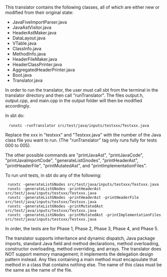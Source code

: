 This translator contains the following classes, all of which are either new or modified from their original state:
* JavaFiveImportParser.java 
* JavaAstVisitor.java
* HeaderAstMaker.java 
* DataLayout.java
* VTable.java
* ClassInfo.java
* MethodInfo.java 
* HeaderFileMaker.java 
* HeaderClassPrinter.java 
* AggregatedHeaderPrinter.java 
* Boot.java
* Translator.java

In order to run the translator, the user must call sbt from the terminal in the translator directory and then call "runTranslator". The files output.h, output.cpp, and main.cpp in the output folder will then be modified accordingly.

In sbt do:
  
  &nbsp;&nbsp;&nbsp;`runxtc -runTranslator src/test/java/inputs/testxxx/Testxxx.java`
  
Replace the xxx in "testxxx" and "Testxxx.java" with the number of the Java class file you want to run. (The "runTranslator" tag only runs fully for tests 000 to 005).

The other possible commands are "printJavaAst", "printJavaCode", "printJavaImportCode", "generateListGnodes", "printHeaderAst", "printHeaderFile", "printMutatedAst", and "printImplementationFiles".

To run unit tests, in sbt do any of the following:

```
 runxtc -generateListGNodes src/test/java/inputs/testxxx/Testxxx.java
 runxtc -generateListGNodes -printHeaderAst src/test/java/inputs/testxxx/Testxxx.java
 runxtc -generateListGNodes -printHeaderAst -printHeaderFile src/test/java/inputs/testxxx/Testxxx.java
 runxtc -generateListGNodes -printMutatedAst src/test/java/inputs/testxxx/Testxxx.java
 runxtc -generateListGNodes -printMutatedAst -printImplementationFiles src/test/java/inputs/testxxx/Testxxx.java
```

In order, the tests are for Phase 1, Phase 2, Phase 3, Phase 4, and Phase 5.

The translator supports inheritance and dynamic dispatch, Java package imports, standard Java field and method declarations, method overloading, constructor overloading, method overriding, and arrays. The translator does NOT support memory management; it implements the delegation design pattern instead.
Any files containing a main method must encapsulate that method in a class that contains nothing else. The name of this class must be the same as the name of the file.
